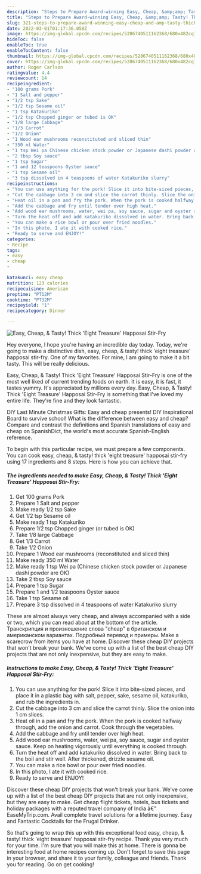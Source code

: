 ```yaml
---
description: "Steps to Prepare Award-winning Easy, Cheap, &amp;amp; Tasty! Thick &amp;#39;Eight Treasure&amp;#39; Happosai Stir-Fry"
title: "Steps to Prepare Award-winning Easy, Cheap, &amp;amp; Tasty! Thick &amp;#39;Eight Treasure&amp;#39; Happosai Stir-Fry"
slug: 321-steps-to-prepare-award-winning-easy-cheap-and-amp-tasty-thick-and-39-eight-treasure-and-39-happosai-stir-fry
date: 2022-03-01T01:17:36.058Z
image: https://img-global.cpcdn.com/recipes/5286740511162368/680x482cq70/easy-cheap-tasty-thick-eight-treasure-happosai-stir-fry-recipe-main-photo.jpg
hideToc: false
enableToc: true
enableTocContent: false
thumbnail: https://img-global.cpcdn.com/recipes/5286740511162368/680x482cq70/easy-cheap-tasty-thick-eight-treasure-happosai-stir-fry-recipe-main-photo.jpg
cover: https://img-global.cpcdn.com/recipes/5286740511162368/680x482cq70/easy-cheap-tasty-thick-eight-treasure-happosai-stir-fry-recipe-main-photo.jpg
author: Roger Carlson
ratingvalue: 4.4
reviewcount: 14
recipeingredient:
- "100 grams Pork"
- "1 Salt and pepper"
- "1/2 tsp Sake"
- "1/2 tsp Sesame oil"
- "1 tsp Katakuriko"
- "1/2 tsp Chopped ginger or tubed is OK"
- "1/8 large Cabbage"
- "1/3 Carrot"
- "1/2 Onion"
- "1 Wood ear mushrooms reconstituted and sliced thin"
- "350 ml Water"
- "1 tsp Wei pa Chinese chicken stock powder or Japanese dashi powder are OK"
- "2 tbsp Soy sauce"
- "1 tsp Sugar"
- "1 and 12 teaspoons Oyster sauce"
- "1 tsp Sesame oil"
- "3 tsp dissolved in 4 teaspoons of water Katakuriko slurry"
recipeinstructions:
- "You can use anything for the pork! Slice it into bite-sized pieces, and place it in a plastic bag with salt, pepper, sake, sesame oil, katakuriko, and rub the ingredients in."
- "Cut the cabbage into 3 cm and slice the carrot thinly. Slice the onion into 1 cm slices."
- "Heat oil in a pan and fry the pork. When the pork is cooked halfway through, add the onion and carrot. Cook through the vegetables."
- "Add the cabbage and fry until tender over high heat."
- "Add wood ear mushrooms, water, wei pa, soy sauce, sugar and oyster sauce. Keep on heating vigorously until everything is cooked through."
- "Turn the heat off and add katakuriko dissolved in water. Bring back to the boil and stir well. After thickened, drizzle sesame oil."
- "You can make a rice bowl or pour over fried noodles."
- "In this photo, I ate it with cooked rice."
- "Ready to serve and ENJOY!"
categories:
- Recipe
tags:
- easy
- cheap
- 

katakunci: easy cheap  
nutrition: 123 calories
recipecuisine: American
preptime: "PT12M"
cooktime: "PT32M"
recipeyield: "1"
recipecategory: Dinner

---
```



![Easy, Cheap, &amp; Tasty! Thick &#39;Eight Treasure&#39; Happosai Stir-Fry](https://img-global.cpcdn.com/recipes/5286740511162368/680x482cq70/easy-cheap-tasty-thick-eight-treasure-happosai-stir-fry-recipe-main-photo.jpg)

Hey everyone, I hope you're having an incredible day today. Today, we're going to make a distinctive dish, easy, cheap, &amp; tasty! thick &#39;eight treasure&#39; happosai stir-fry. One of my favorites. For mine, I am going to make it a bit tasty. This will be really delicious.

Easy, Cheap, &amp; Tasty! Thick &#39;Eight Treasure&#39; Happosai Stir-Fry is one of the most well liked of current trending foods on earth. It is easy, it is fast, it tastes yummy. It's appreciated by millions every day. Easy, Cheap, &amp; Tasty! Thick &#39;Eight Treasure&#39; Happosai Stir-Fry is something that I've loved my entire life. They're fine and they look fantastic.

DIY Last Minute Christmas Gifts: Easy and cheap presents! DIY Inspirational Board to survive school! What is the difference between easy and cheap? Compare and contrast the definitions and Spanish translations of easy and cheap on SpanishDict, the world&#39;s most accurate Spanish-English reference.


To begin with this particular recipe, we must prepare a few components. You can cook easy, cheap, &amp; tasty! thick &#39;eight treasure&#39; happosai stir-fry using 17 ingredients and 8 steps. Here is how you can achieve that.

<!--inarticleads1-->

##### The ingredients needed to make Easy, Cheap, &amp; Tasty! Thick &#39;Eight Treasure&#39; Happosai Stir-Fry:

1. Get 100 grams Pork
1. Prepare 1 Salt and pepper
1. Make ready 1/2 tsp Sake
1. Get 1/2 tsp Sesame oil
1. Make ready 1 tsp Katakuriko
1. Prepare 1/2 tsp Chopped ginger (or tubed is OK)
1. Take 1/8 large Cabbage
1. Get 1/3 Carrot
1. Take 1/2 Onion
1. Prepare 1 Wood ear mushrooms (reconstituted and sliced thin)
1. Make ready 350 ml Water
1. Make ready 1 tsp Wei pa (Chinese chicken stock powder or Japanese dashi powder are OK)
1. Take 2 tbsp Soy sauce
1. Prepare 1 tsp Sugar
1. Prepare 1 and 1/2 teaspoons Oyster sauce
1. Take 1 tsp Sesame oil
1. Prepare 3 tsp dissolved in 4 teaspoons of water Katakuriko slurry


These are almost always very cheap, and always accompanied with a side or two, which you can read about at the bottom of the article. Транскрипция и произношение слова &#34;cheap&#34; в британском и американском вариантах. Подробный перевод и примеры. Make a scarecrow from items you have at home. Discover these cheap DIY projects that won&#39;t break your bank. We&#39;ve come up with a list of the best cheap DIY projects that are not only inexpensive, but they are easy to make. 

<!--inarticleads2-->

##### Instructions to make Easy, Cheap, &amp; Tasty! Thick &#39;Eight Treasure&#39; Happosai Stir-Fry:

1. You can use anything for the pork! Slice it into bite-sized pieces, and place it in a plastic bag with salt, pepper, sake, sesame oil, katakuriko, and rub the ingredients in.
1. Cut the cabbage into 3 cm and slice the carrot thinly. Slice the onion into 1 cm slices.
1. Heat oil in a pan and fry the pork. When the pork is cooked halfway through, add the onion and carrot. Cook through the vegetables.
1. Add the cabbage and fry until tender over high heat.
1. Add wood ear mushrooms, water, wei pa, soy sauce, sugar and oyster sauce. Keep on heating vigorously until everything is cooked through.
1. Turn the heat off and add katakuriko dissolved in water. Bring back to the boil and stir well. After thickened, drizzle sesame oil.
1. You can make a rice bowl or pour over fried noodles.
1. In this photo, I ate it with cooked rice.
1. Ready to serve and ENJOY!

Discover these cheap DIY projects that won&#39;t break your bank. We&#39;ve come up with a list of the best cheap DIY projects that are not only inexpensive, but they are easy to make. Get cheap flight tickets, hotels, bus tickets and holiday packages with a reputed travel company of India â€&#34; EaseMyTrip.com. Avail complete travel solutions for a lifetime journey. Easy and Fantastic Cocktails for the Frugal Drinker. 

So that's going to wrap this up with this exceptional food easy, cheap, &amp; tasty! thick &#39;eight treasure&#39; happosai stir-fry recipe. Thank you very much for your time. I'm sure that you will make this at home. There is gonna be interesting food at home recipes coming up. Don't forget to save this page in your browser, and share it to your family, colleague and friends. Thank you for reading. Go on get cooking!
